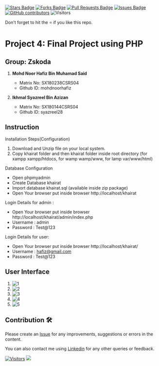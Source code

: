 <a href="https://github.com/drshahizan/software-engineering/stargazers"><img src="https://img.shields.io/github/stars/drshahizan/software-engineering" alt="Stars Badge"/></a>
<a href="https://github.com/drshahizan/software-engineering/network/members"><img src="https://img.shields.io/github/forks/drshahizan/software-engineering" alt="Forks Badge"/></a>
<a href="https://github.com/drshahizan/software-engineering/pulls"><img src="https://img.shields.io/github/issues-pr/drshahizan/software-engineering" alt="Pull Requests Badge"/></a>
<a href="https://github.com/drshahizan/software-engineering/issues"><img src="https://img.shields.io/github/issues/drshahizan/software-engineering" alt="Issues Badge"/></a>
<a href="https://github.com/drshahizan/software-engineering/graphs/contributors"><img alt="GitHub contributors" src="https://img.shields.io/github/contributors/drshahizan/software-engineering?color=2b9348"></a>
![Visitors](https://api.visitorbadge.io/api/visitors?path=https%3A%2F%2Fgithub.com%2Fdrshahizan%2Fsoftware-engineering&labelColor=%23d9e3f0&countColor=%23697689&style=flat)

Don't forget to hit the :star: if you like this repo.

# Project 4: Final Project using PHP

## Group: Zskoda

1. **Mohd Noor Hafiz Bin Muhamad Said**
   - Matrix No: SX180238CSRS04
   - Github ID: mohdnoorhafiz

2. **Ikhmal Syazreel Bin Azizan**
   - Matrix No: SX180144CSRS04
   - Github ID: syazreel28

## Instruction
     
Installation Steps(Configuration)
1. Download and Unzip file on your local system.
2. Copy khairat folder and then khairat folder inside root directory (for xampp xampp/htdocs, for wamp wamp/www, for lamp var/www/html)

Database Configuration

- Open phpmyadmin
- Create Database khairat
- Import database khairat.sql (available inside zip package)
- Open Your browser put inside browser http://localhost/khairat

Login Details for admin : 
- Open Your browser put inside browser http://localhost/khairat/admin/index.php
- Username : admin
- Password : Test@123

Login Details for user: 
- Open Your browser put inside browser http://localhost/khairat/
- Username : hafiz@gmail.com
- Password : Test@123

## User Interface
1. ![1](https://github.com/drshahizan/learn-php/blob/main/project/4-project/submission/7%20zskoda/khairat/sc/1.jpg)
2. ![2](https://github.com/drshahizan/learn-php/blob/main/project/4-project/submission/7%20zskoda/khairat/sc/2.jpg)
3. ![3](https://github.com/drshahizan/learn-php/blob/main/project/4-project/submission/7%20zskoda/khairat/sc/3.jpg)
4. ![4](https://github.com/drshahizan/learn-php/blob/main/project/4-project/submission/7%20zskoda/khairat/sc/4.jpg)
5. ![5](https://github.com/drshahizan/learn-php/blob/main/project/4-project/submission/7%20zskoda/khairat/sc/5.jpg)


## Contribution 🛠️
Please create an [Issue](https://github.com/drshahizan/software-engineering/issues) for any improvements, suggestions or errors in the content.

You can also contact me using [Linkedin](https://www.linkedin.com/in/drshahizan/) for any other queries or feedback.

[![Visitors](https://api.visitorbadge.io/api/visitors?path=https%3A%2F%2Fgithub.com%2Fdrshahizan&labelColor=%23697689&countColor=%23555555&style=plastic)](https://visitorbadge.io/status?path=https%3A%2F%2Fgithub.com%2Fdrshahizan)
![](https://hit.yhype.me/github/profile?user_id=81284918)

